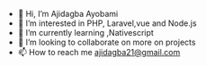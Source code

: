 - 👋 Hi, I’m Ajidagba Ayobami
- 👀 I’m interested in PHP, Laravel,vue and Node.js 
- 🌱 I’m currently learning ,Nativescript 
- 💞️ I’m looking to collaborate on more on projects
- 📫 How to reach me ajidagba21@gmail.com

<!---
mazeeer/mazeeer is a ✨ special ✨ repository because its `README.md` (this file) appears on your GitHub profile.
You can click the Preview link to take a look at your changes.
--->
